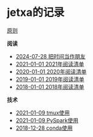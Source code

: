# jetxa的记录

[原则](docs/principle.md)

**阅读**

- [2024-07-28 把时间当作朋友](docs/2024-07-28-把时间当作朋友.md)
- [2021-01-01 2021年阅读清单](docs/2021-01-01-book-list-of-2021.md)
- [2020-01-01 2020年阅读清单](docs/2020-01-01-book-list-of-2020.md)
- [2019-01-01 2019年阅读清单](docs/2019-01-01-book-list-of-2019.md)
- [2018-01-01 2018年阅读清单](docs/2018-01-01-book-list-of-2018.md)

**技术**

- [2021-01-09 tmux使用](docs/2021-01-09-tmux使用.md)
- [2021-01-09 PySpark使用](docs/2021-01-09-pyspark使用.md)
- [2018-12-28 conda使用](docs/2018-12-28-conda使用.md)
